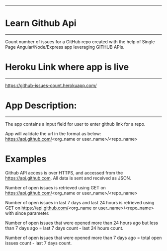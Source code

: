 ---------------------------------------
# Learn Github Api
---------------------------------------
Count number of issues for a GitHub repo created with the help of Single Page Angular/Node/Express app leveraging GITHUB APIs.

# Heroku Link where app is live
------------------------------------------
https://github-issues-count.herokuapp.com/

# App Description:
---------------------------------------
The app contains a input field for user to enter github link for a repo.

App will validate the url in the format as below:
https://api.github.com/<org_name or user_name>/<repo_name>

# Examples 

Github API access is over HTTPS, and accessed from the https://api.github.com. All data is sent and received as JSON.

Number of open issues is retrieved using GET on https://api.github.com/<org_name or user_name>/<repo_name>

Number of open issues in last 7 days and last 24 hours is retrieved using GET on https://api.github.com/<org_name or user_name>/<repo_name> with since parameter.

Number of open issues that were opened more than 24 hours ago but less than 7 days ago = last 7 days count - last 24 hours count.

Number of open issues that were opened more than 7 days ago = total open issues count - last 7 days count.

